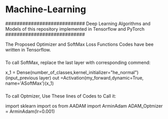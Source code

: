 # Machine-Learning
############################
Deep Learning Algorithms and Models of this repository implemented in Tensorflow and PyTorch
############################

The Proposed Optimizer and SoftMax Loss Functions Codes have bee written in Tensorflow. 

###
To call SoftMax, replace the last layer with corresponding commend:

x_1 = Dense(number_of_classes,kernel_initializer="he_normal")(input_previous layer)
out =Activation(my_forward,dynamic=True, name='ASoftMax')(x_1)
###
To call Optmizer, Use These lines of Codes to Call it:

import sklearn
import os
from AADAM import ArminAdam
ADAM_Optmizer = ArminAdam(lr=0.001)
###

